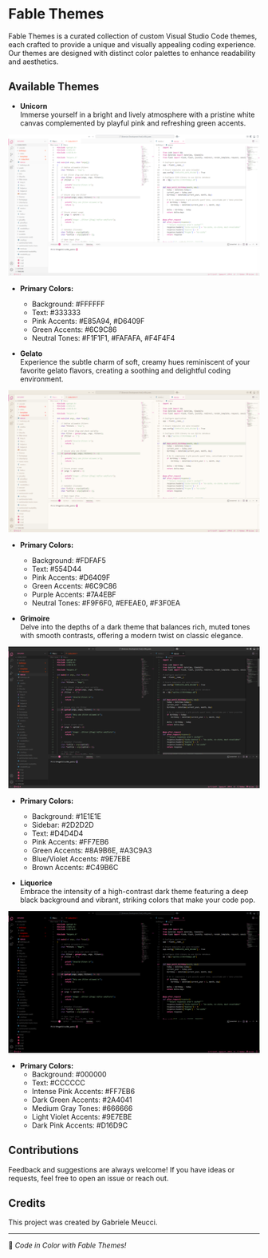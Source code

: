 # Fable Themes

Fable Themes is a curated collection of custom Visual Studio Code themes, each crafted to provide a unique and visually appealing coding experience. Our themes are designed with distinct color palettes to enhance readability and aesthetics.

## Available Themes

- **Unicorn**  
  Immerse yourself in a bright and lively atmosphere with a pristine white canvas complemented by playful pink and refreshing green accents.

![Alt text](https://github.com/walele993/fable_web/blob/main/screenshots/Unicorn.png)
  - **Primary Colors:**
    - Background: #FFFFFF
    - Text: #333333
    - Pink Accents: #E85A94, #D6409F
    - Green Accents: #6C9C86
    - Neutral Tones: #F1F1F1, #FAFAFA, #F4F4F4

- **Gelato**  
  Experience the subtle charm of soft, creamy hues reminiscent of your favorite gelato flavors, creating a soothing and delightful coding environment.

![Alt text](https://github.com/walele993/fable_web/blob/main/screenshots/Gelato.png)
  - **Primary Colors:**
    - Background: #FDFAF5
    - Text: #554D44
    - Pink Accents: #D6409F
    - Green Accents: #6C9C86
    - Purple Accents: #7A4EBF
    - Neutral Tones: #F9F6F0, #EFEAE0, #F3F0EA

- **Grimoire**  
  Delve into the depths of a dark theme that balances rich, muted tones with smooth contrasts, offering a modern twist on classic elegance.

![Alt text](https://github.com/walele993/fable_web/blob/main/screenshots/Grimoire.png)
  - **Primary Colors:**
    - Background: #1E1E1E
    - Sidebar: #2D2D2D
    - Text: #D4D4D4
    - Pink Accents: #FF7EB6
    - Green Accents: #8A9B6E, #A3C9A3
    - Blue/Violet Accents: #9E7EBE
    - Brown Accents: #C49B6C

- **Liquorice**  
  Embrace the intensity of a high-contrast dark theme featuring a deep black background and vibrant, striking colors that make your code pop.

![Alt text](https://github.com/walele993/fable_web/blob/main/screenshots/Liquorice.png)
  - **Primary Colors:**
    - Background: #000000
    - Text: #CCCCCC
    - Intense Pink Accents: #FF7EB6
    - Dark Green Accents: #2A4041
    - Medium Gray Tones: #666666
    - Light Violet Accents: #9E7EBE
    - Dark Pink Accents: #D16D9C

## Contributions

Feedback and suggestions are always welcome! If you have ideas or requests, feel free to open an issue or reach out.

## Credits

This project was created by Gabriele Meucci.

---

🦄 *Code in Color with Fable Themes!*

